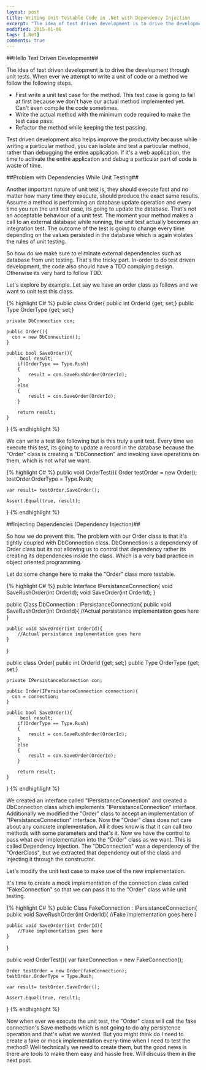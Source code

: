```yaml
---
layout: post
title: Writing Unit Testable Code in .Net with Dependency Injection
excerpt: "The idea of test driven development is to drive the development through unit tests. When ever we attempt to write a unit of code or a method we follow the following steps"
modified: 2015-01-06
tags: [.Net]
comments: true
---
```


##Hello Test Driven Development##

The idea of test driven development is to drive the development through unit tests. When ever we attempt to write a unit of code or a method we follow the following steps.

- First write a unit test case for the method. This test case is going to fail at first because we don't have our actual method implemented yet. Can't even compile the code sometimes. 
- Write the actual method with the minimum code required to make the test case pass. 
- Refactor the method while keeping the test passing.

Test driven development also helps improve the productivity because while writing a particular method, you can isolate and test a particular method, rather than debugging the entire application. If it's a web application, the time to activate the entire application and debug a particular part of code is waste of time.

##Problem with Dependencies While Unit Testing##

Another important nature of unit test is, they should execute fast and no matter how many time they execute, should produce the exact same results. Assume a method is performing an database update operation and every time you run the unit test case, its going to update the database. That's not an acceptable behaviour of a unit test. The moment your method makes a call to an external database while running, the unit test actually becomes an integration test. The outcome of the test is going to change every time depending on the values persisted in the database which is again violates the rules of unit testing.

So how do we make sure to eliminate external dependencies such as database from unit testing. That's the tricky part. In-order to do test driven development, the code also should have a TDD complying design. Otherwise its very hard to follow TDD.

Let's explore by example. Let say we have an order class as follows and we want to unit test this class.

{% highlight C# %}
public class Order{
    public int OrderId {get; set;}
    public Type OrderType {get; set;}
    
    private DbConnection con;
    
    public Order(){
      con = new DbConnection();
    }
    
    public bool SaveOrder(){
         bool result;
        if(OrderType == Type.Rush)
        {
            result = con.SaveRushOrder(OrderId);
        }
        else
        {
            result = con.SaveOrder(OrderId);
        }
        
        return result;
    }
}
{% endhighlight %}

We can write a test like following but is this truly a unit test. Every time we execute this test, its going to update a record in the database because the "Order" class is creating a "DbConnection" and invoking save operations on them, which is not what we want.

{% highlight C# %}
public void OrderTest(){
    Order testOrder = new Order();
    testOrder.OrderType = Type.Rush;
    
    var result= testOrder.SaveOrder();
    
    Assert.Equal(true, result);
}
{% endhighlight %}

##Injecting Dependencies (Dependency Injection)##

So how we do prevent this. The problem with our Order class is that it's tightly coupled with DbConnection class. DbConnection is a dependency of Order class but its not allowing us to control that dependency rather its creating its dependencies inside the class. Which is a very bad practice in object oriented programming.

Let do some change here to make the "Order" class more testable.

{% highlight C# %}
public Interface IPersistanceConnection{
    void SaveRushOrder(int OrderId);
    void SaveOrder(int OrderId);
}

public Class DbConnection : IPersistanceConnection{
    public void SaveRushOrder(int OrderId){
        //Actual persistance implementation goes here
    }
    
    public void SaveOrder(int OrderId){
        //Actual persistance implementation goes here
    }
}

public class Order{
    public int OrderId {get; set;}
    public Type OrderType {get; set;}
    
    private IPersistanceConnection con;
    
    public Order(IPersistanceConnection connection){
      con = connection;
    }
    
    public bool SaveOrder(){
         bool result;
        if(OrderType == Type.Rush)
        {
            result = con.SaveRushOrder(OrderId);
        }
        else
        {
            result = con.SaveOrder(OrderId);
        }
        
        return result;
    }
}
{% endhighlight %}

We created an interface called "IPersistanceConnection" and created a DbConnection class which implements "IPersistanceConnection" interface. Additionally we modified the "Order" class to accept an implementation of "IPersistanceConnection" interface. Now the "Order" class does not care about any concrete implementation. All it does know is that it can call two methods with some parameters and that's it. Now we have the control to pass what ever implementation into the "Order" class as we want. This is called Dependency Injection. The "DbConnection" was a dependency of the "OrderClass", but we extracted that dependency out of the class and injecting it through the constructor.

Let's modify the unit test case to make use of the new implementation.

It's time to create a mock implementation of the connection class called "FakeConnection" so that we can pass it to the "Order" class while unit testing.

{% highlight C# %}
public Class FakeConnection : IPersistanceConnection{
    public void SaveRushOrder(int OrderId){
        //Fake implementation goes here
    }
    
    public void SaveOrder(int OrderId){
        //Fake implementation goes here
    }
}

public void OrderTest(){
    var fakeConnection = new FakeConnection();
    
    Order testOrder = new Order(fakeConnection);
    testOrder.OrderType = Type.Rush;
    
    var result= testOrder.SaveOrder();
    
    Assert.Equal(true, result);
}
{% endhighlight %}

Now when ever we execute the unit test, the "Order" class will call the fake connection's Save methods which is not going to do any persistence operation and that's what we wanted. But you might think do I need to create a fake or mock implementation every-time when I need to test the method? Well technically we need to create them, but the good news is there are tools to make them easy and hassle free. Will discuss them in the next post.